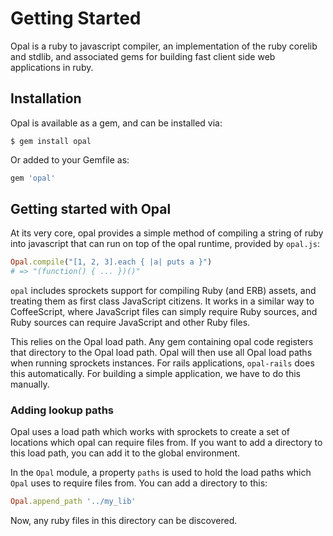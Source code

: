 # Getting Started

Opal is a ruby to javascript compiler, an implementation of the ruby corelib and stdlib, and associated gems for building fast client side web applications in ruby.

## Installation

Opal is available as a gem, and can be installed via:

```
$ gem install opal
```

Or added to your Gemfile as:

```ruby
gem 'opal'
```

## Getting started with Opal

At its very core, opal provides a simple method of compiling a string of ruby into javascript that can run on top of the opal runtime, provided by `opal.js`:

```ruby
Opal.compile("[1, 2, 3].each { |a| puts a }")
# => "(function() { ... })()"
```

`opal` includes sprockets support for compiling Ruby (and ERB) assets, and treating them as first class JavaScript citizens. It works in a similar way to CoffeeScript, where JavaScript files can simply require Ruby sources, and Ruby sources can require JavaScript and other Ruby files.

This relies on the Opal load path. Any gem containing opal code registers that directory to the Opal load path. Opal will then use all Opal load paths when running sprockets instances. For rails applications, `opal-rails` does this automatically. For building a simple application, we have to do this manually.


### Adding lookup paths

Opal uses a load path which works with sprockets to create a set of locations which opal can require files
from. If you want to add a directory to this load path, you can add it to the global environment.

In the `Opal` module, a property `paths` is used to hold the load paths which
`Opal` uses to require files from. You can add a directory to this:

```ruby
Opal.append_path '../my_lib'
```

Now, any ruby files in this directory can be discovered.


